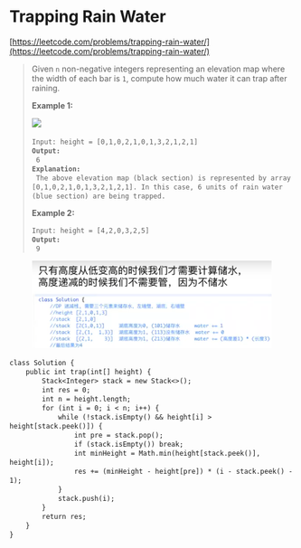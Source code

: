 # Trapping Rain Water

[https://leetcode.com/problems/trapping-rain-water/](https://leetcode.com/problems/trapping-rain-water/)

> Given `n` non-negative integers representing an elevation map where the width of each bar is `1`, compute how much water it can trap after raining.
>
> &#x20;
>
> **Example 1:**
>
> ![](https://assets.leetcode.com/uploads/2018/10/22/rainwatertrap.png)
>
> <pre><code>Input: height = [0,1,0,2,1,0,1,3,2,1,2,1]
> <strong>Output:
> </strong> 6
> <strong>Explanation:
> </strong> The above elevation map (black section) is represented by array [0,1,0,2,1,0,1,3,2,1,2,1]. In this case, 6 units of rain water (blue section) are being trapped.</code></pre>
>
> **Example 2:**
>
> <pre><code>Input: height = [4,2,0,3,2,5]
> <strong>Output:
> </strong> 9</code></pre>

<figure><img src="../.gitbook/assets/image.png" alt=""><figcaption></figcaption></figure>

```
class Solution {
    public int trap(int[] height) {
        Stack<Integer> stack = new Stack<>();
        int res = 0;
        int n = height.length;
        for (int i = 0; i < n; i++) {
            while (!stack.isEmpty() && height[i] > height[stack.peek()]) {
                int pre = stack.pop();
                if (stack.isEmpty()) break;
                int minHeight = Math.min(height[stack.peek()], height[i]);
                res += (minHeight - height[pre]) * (i - stack.peek() - 1);
            }
            stack.push(i);
        }
        return res;
    }
}
```
